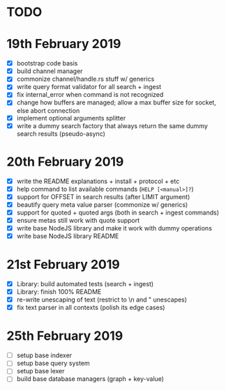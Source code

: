 TODO
====

# 19th February 2019

- [x] bootstrap code basis
- [x] build channel manager
- [x] commonize channel/handle.rs stuff w/ generics
- [x] write query format validator for all search + ingest
- [x] fix internal_error when command is not recognized
- [x] change how buffers are managed; allow a max buffer size for socket, else abort connection
- [x] implement optional arguments splitter
- [x] write a dummy search factory that always return the same dummy search results (pseudo-async)

# 20th February 2019

- [x] write the README explanations + install + protocol + etc
- [x] help command to list available commands (`HELP [<manual>]?`)
- [x] support for OFFSET in search results (after LIMIT argument)
- [x] beautify query meta value parser (commonize w/ generics)
- [x] support for quoted <terms> + quoted <text> args (both in search + ingest commands)
- [x] ensure metas still work with quote support
- [x] write base NodeJS library and make it work with dummy operations
- [x] write base NodeJS library README

# 21st February 2019

- [x] Library: build automated tests (search + ingest)
- [x] Library: finish 100% README
- [x] re-write unescaping of text (restrict to \n and " unescapes)
- [x] fix text parser in all contexts (polish its edge cases)

# 25th February 2019

- [ ] setup base indexer
- [ ] setup base query system
- [ ] setup base lexer
- [ ] build base database managers (graph + key-value)
